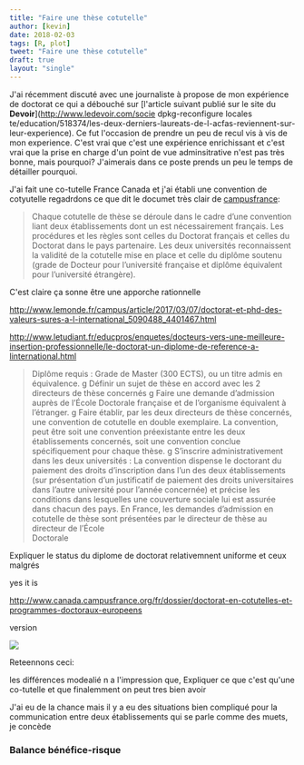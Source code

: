 ```yaml
---
title: "Faire une thèse cotutelle"
author: [kevin]
date: 2018-02-03
tags: [R, plot]
tweet: "Faire une thèse cotutelle"
draft: true
layout: "single"
---
```





J'ai récemment discuté avec une journaliste à propose de mon expérience de doctorat
ce qui a débouché sur [l'article suivant publié sur le site du **Devoir**](http://www.ledevoir.com/socie dpkg-reconfigure locales te/education/518374/les-deux-derniers-laureats-de-l-acfas-reviennent-sur-leur-experience). Ce fut l'occasion de prendre un peu de recul vis à vis de mon experience.
C'est vrai que c'est une expérience enrichissant et c'est vrai que la prise en
charge d'un point de vue adminsitrative n'est pas très bonne, mais pourquoi?
J'aimerais dans ce poste prends un peu le temps de détailler pourquoi.

J'ai fait une co-tutelle France Canada et j'ai établi une convention de cotyutelle
regadrdons ce que dit le documet très clair de [campusfrance](https://www.campusfrance.org):

> Chaque cotutelle de thèse se déroule dans le cadre d’une convention liant
deux établissements dont un est nécessairement français. Les procédures et les
règles sont celles du Doctorat français et celles du Doctorat dans le pays partenaire.
Les deux universités reconnaissent la validité de la cotutelle mise en place et
celle du diplôme soutenu (grade de Docteur pour l’université française et
diplôme équivalent pour l’université étrangère).

C'est claire ça sonne être une apporche rationnelle

http://www.lemonde.fr/campus/article/2017/03/07/doctorat-et-phd-des-valeurs-sures-a-l-international_5090488_4401467.html

http://www.letudiant.fr/educpros/enquetes/docteurs-vers-une-meilleure-insertion-professionnelle/le-doctorat-un-diplome-de-reference-a-linternational.html
> Diplôme requis : Grade de Master (300 ECTS), ou un titre admis en équivalence.
g
 Définir un sujet de thèse en accord avec les 2 directeurs de thèse concernés
g
Faire une demande d’admission
auprès de l’École Doctorale française et de l’organisme équivalent à l’étranger.
g
Faire établir, par les deux directeurs de thèse concernés, une convention de cotutelle en double exemplaire.
La convention, peut être soit une
convention préexistante
 entre les deux établissements concernés, soit une
convention conclue
spécifiquement pour chaque thèse.
g
S’inscrire administrativement dans les deux universités :
 La convention dispense le doctorant du paiement des droits d’inscription
dans l’un des deux établissements (sur présentation d’un justificatif de paiement des droits universitaires dans l’autre université pour
l’année concernée) et précise les conditions dans lesquelles une couverture sociale lui est assurée dans chacun des pays.
En  France,  les  demandes  d’admission  en  cotutelle  de  thèse  sont  présentées  par  le  directeur  de  thèse  au  directeur  de  l’École  
Doctorale

Expliquer le status du diplome de doctorat relativemnent uniforme et ceux malgrés


yes it is


http://www.canada.campusfrance.org/fr/dossier/doctorat-en-cotutelles-et-programmes-doctoraux-europeens

version [](https://ressources.campusfrance.org/catalogues_recherche/diplomes/fr/cotutelle_fr.pdf)

<img src="https://api.travis-ci.org/inSileco/inSileco.github.io.svg?branch=dev"></img>

Reteennons ceci:




les différences modealié n a l'impression que,
Expliquer ce que c'est qu'une co-tutelle et que finalemment on peut tres
bien avoir


J'ai eu de la chance mais il y a eu des situations bien compliqué pour
la communication entre deux établissements qui se parle comme des muets,
je concède

### Balance bénéfice-risque
